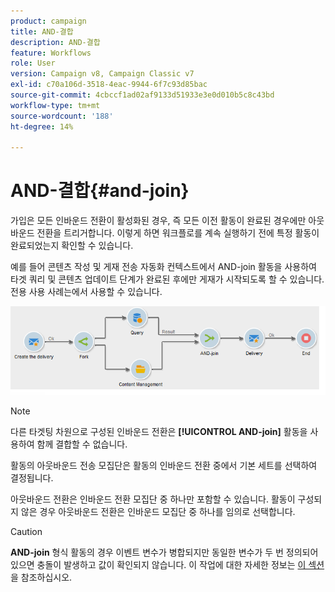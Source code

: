 ```yaml
---
product: campaign
title: AND-결합
description: AND-결합
feature: Workflows
role: User
version: Campaign v8, Campaign Classic v7
exl-id: c70a106d-3518-4eac-9944-6f7c93d85bac
source-git-commit: 4cbccf1ad02af9133d51933e3e0d010b5c8c43bd
workflow-type: tm+mt
source-wordcount: '188'
ht-degree: 14%

---
```


# AND-결합{#and-join}



가입은 모든 인바운드 전환이 활성화된 경우, 즉 모든 이전 활동이 완료된 경우에만 아웃바운드 전환을 트리거합니다. 이렇게 하면 워크플로를 계속 실행하기 전에 특정 활동이 완료되었는지 확인할 수 있습니다.

예를 들어 콘텐츠 작성 및 게재 전송 자동화 컨텍스트에서 AND-join 활동을 사용하여 타겟 쿼리 및 콘텐츠 업데이트 단계가 완료된 후에만 게재가 시작되도록 할 수 있습니다. 전용 사용 사례는에서 사용할 수 있습니다.

![](assets/and-join-usage.png)

>[!NOTE]
>
>다른 타겟팅 차원으로 구성된 인바운드 전환은 **[!UICONTROL AND-join]** 활동을 사용하여 함께 결합할 수 없습니다.

활동의 아웃바운드 전송 모집단은 활동의 인바운드 전환 중에서 기본 세트를 선택하여 결정됩니다.

아웃바운드 전환은 인바운드 전환 모집단 중 하나만 포함할 수 있습니다. 활동이 구성되지 않은 경우 아웃바운드 전환은 인바운드 모집단 중 하나를 임의로 선택합니다.

>[!CAUTION]
>
>**AND-join** 형식 활동의 경우 이벤트 변수가 병합되지만 동일한 변수가 두 번 정의되어 있으면 충돌이 발생하고 값이 확인되지 않습니다. 이 작업에 대한 자세한 정보는 [이 섹션](javascript-scripts-and-templates.md#event-variables)을 참조하십시오.
